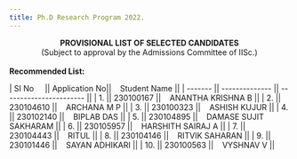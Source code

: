 ```yaml
---
title: Ph.D Research Program 2022.
---
```


<center>
<b>
PROVISIONAL LIST OF SELECTED CANDIDATES
</b><br>
(Subject to approval by the Admissions Committee of IISc.)</center>

<br>
<b>Recommended List:
</b>


| SI No &nbsp;&nbsp;&nbsp;   || Application No||&nbsp;&nbsp;&nbsp; Student Name           ||
| ------- || -------------- || ----------------------- ||
| 1.      || 230100167       ||&nbsp;&nbsp;&nbsp; ANANTHA KRISHNA B               ||
| 2.      || 230104610       ||&nbsp;&nbsp;&nbsp; ARCHANA M P              ||
| 3.      || 230100323       ||&nbsp;&nbsp;&nbsp; ASHISH KUJUR          ||
| 4.      || 230102140       ||&nbsp;&nbsp;&nbsp; BIPLAB DAS            ||
| 5.      || 230104895       ||&nbsp;&nbsp;&nbsp; DAMASE SUJIT SAKHARAM  ||
| 6.      || 230105957       ||&nbsp;&nbsp;&nbsp; HARSHITH SAIRAJ A   ||
| 7.      || 230104443       ||&nbsp;&nbsp;&nbsp; RITUL  ||
| 8.      || 230104146       ||&nbsp;&nbsp;&nbsp; RITVIK SAHARAN  ||
| 9.      || 230101446       ||&nbsp;&nbsp;&nbsp; SAYAN ADHIKARI  ||
| 10.      || 230100563       ||&nbsp;&nbsp;&nbsp; VYSHNAV V  ||

<br>






